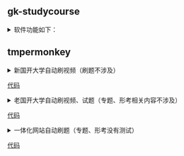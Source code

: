 ## gk-studycourse

<details>
<summary>软件功能如下：</summary>
<ul>
<li>2.0.0&emsp;满足油猴1.6.3的功能（秒刷视频、增加学习行为）</li>
</ul>
</details>

## tmpermonkey

<details>
<summary>新国开大学自动刷视频（刷题不涉及）</summary>
<ul>
<li>1.6.3&emsp;修复学习行为音频未增加的bug</li>
<li>1.6.2&emsp;修复学习行为未增加的bug</li>
<li>1.6.1&emsp;解决上锁视频自动刷异常</li>
<li>1.6&emsp;&emsp;加锁视频自动刷（思政课、形式与政策等）</li>
<li style="list-style-type:none">&emsp;&emsp;&emsp;&nbsp;修界面提示“刷完了”后，1.5秒自动刷新页面，方便查看进度（只有第一次刷课程的才有自动刷新）</li>
<li style="list-style-type:none">&emsp;&emsp;&emsp;&nbsp;修关闭自动发帖</li>
<li style="list-style-type:none">&emsp;&emsp;&emsp;&nbsp;修优化文本框复制粘贴</li>
<li>1.5.1&emsp;修复视频、进度未增加的bug</li>
<li>1.5&emsp;&emsp;增加自动回帖（发过贴则不再发）</li>
<li style="list-style-type:none">&emsp;&emsp;&emsp;&nbsp;修解决提交作业页面文字不能复制。仅限提交作业页面，有个文本编辑器的地方</li>
<li style="list-style-type:none">&emsp;&emsp;&emsp;&nbsp;修兼容Firefox浏览器header</li>
<li>1.4&emsp;&emsp;提供音频、文本刷新。该版本主要是代码重构</li>
<li>1.3.2&emsp;&nbsp;代码优化</li>
<li>1.3&emsp;&emsp;打开课程页面，刷视频，同时增加学习行为的记录访问</li>
<li>1.0&emsp;&emsp;打开课程页面，刷视频</li>
</ul>
</details>

[代码](./tampermonkey/new.js)

<details>
<summary>老国开大学自动刷视频、试题（专题、形考相关内容不涉及）</summary>
<ul>
<li>无版本&emsp;仅对老国开大学（自动刷题、刷视频）</li>
</ul>
</details>

[代码](./tampermonkey/wuhan.js)

<details>
<summary>一体化网站自动刷题（专题、形考没有测试）</summary>
<ul>
<li>无版本&emsp;多选题自动选有问题，F12 打开控制台可见答案</li>
</ul>
</details>

[代码](./tampermonkey/xjskk.open.com.cn.js)